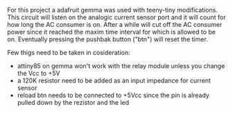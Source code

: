 For this project a adafruit gemma was used with teeny-tiny modifications.
This circuit will listen on the analogic current sensor port and it will count for how long the AC consumer is on.
After a while will cut off the AC consumer power since it reached the maxim time interval for which is allowed to be on. Eventually pressing the pushbak button ("btn") will reset the timer.

Few thigs need to be taken in cosideration:
 - attiny85 on gemma won't work with the relay module unless you change the Vcc to +5V
 - a 120K resistor need to be added as an input impedance for current sensor
 - reload btn needs to be connected to +5Vcc since the pin is already pulled down by the rezistor and the led
  
